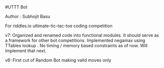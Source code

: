 #UTTT Bot

Author : Subhojit Basu

For riddles.io ultimate-tic-tac-toe coding competition


v7:
Organized and renamed code into functional modules. It should serve as a framework for other bot competitions. Implemented negamax using TTables lookup . No timing / memory based constraints as of now. Will implement that next. 

v6:
First cut of Random Bot making valid moves only  
